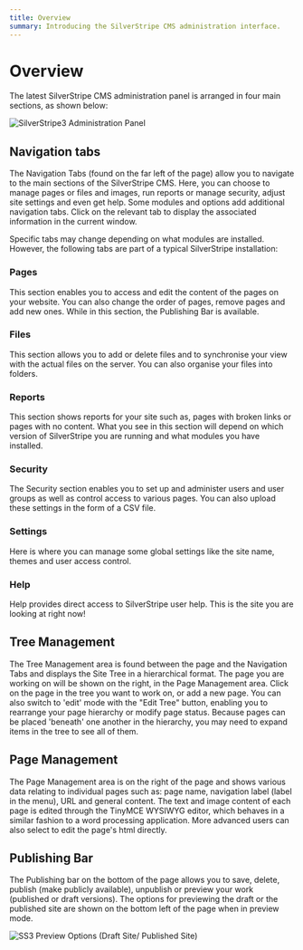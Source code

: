 ```yaml
---
title: Overview
summary: Introducing the SilverStripe CMS administration interface.
---
```



# Overview

The latest SilverStripe CMS administration panel is arranged in four main sections, as shown below:

![SilverStripe3 Administration Panel](/_images/basic-overview.png)

## Navigation tabs

The Navigation Tabs (found on the far left of the page) allow you to navigate to the main sections of the SilverStripe CMS. Here, you can choose to manage pages or files and images, run reports or manage security, adjust site settings and even get help.  Some modules and options add additional navigation tabs. Click on the relevant tab to display the associated information in the current window.

Specific tabs may change depending on what modules are installed. However, the following tabs are part of a typical SilverStripe installation:

### Pages

This section enables you to access and edit the content of the pages on your website.  You can also change the order of pages, remove pages and add new ones.  While in this section, the Publishing Bar is available.

### Files

This section allows you to add or delete files and to synchronise your view with the actual files on the server.  You can also organise your files into folders.

### Reports

This section shows reports for your site such as, pages with broken links or pages with no content. What you see in this section will depend on which version of SilverStripe you are running and what modules you have installed.

### Security

The Security section enables you to set up and administer users and user groups as well as control access to various pages. You can also upload these settings in the form of a CSV file.

### Settings

Here is where you can manage some global settings like the site name, themes and user access control.

### Help

Help provides direct access to SilverStripe user help. This is the site you are looking at right now!

## Tree Management

The Tree Management area is found between the page and the Navigation Tabs and displays the Site Tree in a hierarchical format. The page you are working on will be shown on the right, in the Page Management area.  Click on the page in the tree you want to work on, or add a new page. You can also switch to 'edit' mode with the "Edit Tree" button, enabling you to rearrange your page hierarchy or modify page status.  Because pages can be placed 'beneath' one another in the hierarchy, you may need to expand items in the tree to see all of them.

## Page Management

The Page Management area is on the right of the page and shows various data relating to individual pages such as: page name, navigation label (label in the menu), URL and general content.  The text and image content of each page is edited through the TinyMCE WYSIWYG editor, which behaves in a similar fashion to a word processing application.  More advanced users can also select to edit the page's html directly.

## Publishing Bar

The Publishing bar on the bottom of the page allows you to save, delete, publish (make publicly available), unpublish or preview your work (published or draft versions).  The options for previewing the draft or the published site are shown on the bottom left of the page when in preview mode.

![SS3 Preview Options (Draft Site/ Published Site)](/_images/preview-options.png)
